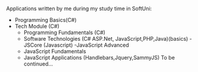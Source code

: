 Applications written by me during my study time in SoftUni:

- Programming Basics(C#)
- Tech Module (C#)
   - Programming Fundamentals (C#)
   - Software Technologies (C# ASP.Net, JavaScript,PHP,Java)(basics)
-JSCore (Javascript)
  -JavaScript Advanced
  - JavaScript Fundamentals
  - JavaScript Applications (Handlebars,Jquery,SammyJS)
To be continued...
